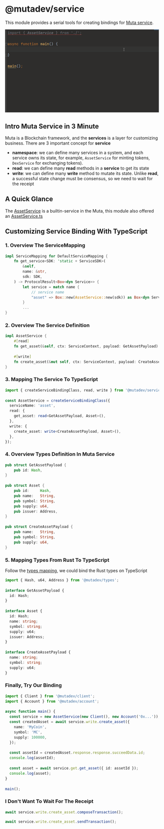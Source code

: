# @mutadev/service

This module provides a serial tools for creating bindings for [Muta service](https://github.com/nervosnetwork/muta-docs/blob/master/service_dev.md).

![example](./README.assets/example.gif)

## Intro Muta Service in 3 Minute

Muta is a Blockchain framework, and the **services** is a layer for customizing business. There are 3 important concept for **service**

- **namespace**: we can define many services in a system, and each service owns its state, for example, `AssetService` for minting tokens, `DexService` for exchanging tokens).
- **read**: we can define many **read** methods in a **service** to get its state
- **write**: we can define many **write** method to mutate its state. Unlike **read**, a successful state change must be consensus, so we need to wait for the receipt

## A Quick Glance

The [AssetService](https://github.com/nervosnetwork/muta/blob/master/built-in-services/asset/src/lib.rs) is a builtin-service in the Muta, this module also offered an [AssetService.ts](./src/builtins/AssetService.ts)

## Customizing Service Binding With TypeScript

### 1. Overview The ServiceMapping

```rust
impl ServiceMapping for DefaultServiceMapping {
    fn get_service<SDK: 'static + ServiceSDK>(
        &self,
        name: &str,
        sdk: SDK,
    ) -> ProtocolResult<Box<dyn Service>> {
        let service = match name {
            // service name
            "asset" => Box::new(AssetService::new(sdk)) as Box<dyn Service>
        }
        ...
}
```

### 2. Overview The Service Definition

```rust
impl AssetService {
    #[read]
    fn get_asset(&self, ctx: ServiceContext, payload: GetAssetPayload) -> ServiceResponse<Asset> {}

    #[write]
    fn create_asset(&mut self, ctx: ServiceContext, payload: CreateAssetPayload) -> ServiceResponse<Asset> {}
}
```

### 3. Mapping The Service To TypeScript

```ts
import { createServiceBindingClass, read, write } from '@mutadev/service';

const AssetService = createServiceBindingClass({
  serviceName: 'asset',
  read: {
    get_asset: read<GetAssetPayload, Asset>(),
  },
  write: {
    create_asset: write<CreateAssetPayload, Asset>(),
  },
});
```

### 4. Overview Types Definition In Muta Service

```rust
pub struct GetAssetPayload {
    pub id: Hash,
}

pub struct Asset {
    pub id:     Hash,
    pub name:   String,
    pub symbol: String,
    pub supply: u64,
    pub issuer: Address,
}

pub struct CreateAssetPayload {
    pub name:   String,
    pub symbol: String,
    pub supply: u64,
}
```

### 5. Mapping Types From Rust To TypeScript

Follow the [types mapping](../muta-types), we could bind the Rust types on TypeScript

```ts
import { Hash, u64, Address } from '@mutadev/types';

interface GetAssetPayload {
  id: Hash;
}

interface Asset {
  id: Hash;
  name: string;
  symbol: string;
  supply: u64;
  issuer: Address;
}

interface CreateAssetPayload {
  name: string;
  symbol: string;
  supply: u64;
}
```

### Finally, Try Our Binding

```ts
import { Client } from '@mutadev/client';
import { Account } from '@mutadev/account';

async function main() {
  const service = new AssetService(new Client(), new Account('0x...'));
  const createdAsset = await service.write.create_asset({
    name: 'MyCoin',
    symbol: 'MC',
    supply: 100000,
  });

  const assetId = createdAsset.response.response.succeedData.id;
  console.log(assetId);

  const asset = await service.get.get_asset({ id: assetId });
  console.log(asset);
}

main();
```

### I Don't Want To Wait For The Receipt

```ts
await service.write.create_asset.composeTransaction();
```

```ts
await service.write.create_asset.sendTransaction();
```
